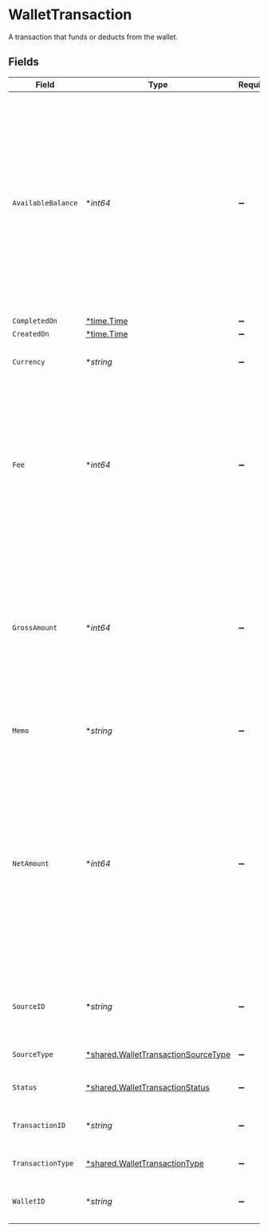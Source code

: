 # WalletTransaction

A transaction that funds or deducts from the wallet.


## Fields

| Field                                                                                                                                                                                                                         | Type                                                                                                                                                                                                                          | Required                                                                                                                                                                                                                      | Description                                                                                                                                                                                                                   | Example                                                                                                                                                                                                                       |
| ----------------------------------------------------------------------------------------------------------------------------------------------------------------------------------------------------------------------------- | ----------------------------------------------------------------------------------------------------------------------------------------------------------------------------------------------------------------------------- | ----------------------------------------------------------------------------------------------------------------------------------------------------------------------------------------------------------------------------- | ----------------------------------------------------------------------------------------------------------------------------------------------------------------------------------------------------------------------------- | ----------------------------------------------------------------------------------------------------------------------------------------------------------------------------------------------------------------------------- |
| `AvailableBalance`                                                                                                                                                                                                            | **int64*                                                                                                                                                                                                                      | :heavy_minus_sign:                                                                                                                                                                                                            | The wallet's total available balance after recording a completed transaction. The value is in the smallest unit of the specified currency. In USD this is cents, so $12.04 is 1204 and $0.99 would be 99.                     | 1204                                                                                                                                                                                                                          |
| `CompletedOn`                                                                                                                                                                                                                 | [*time.Time](https://pkg.go.dev/time#Time)                                                                                                                                                                                    | :heavy_minus_sign:                                                                                                                                                                                                            | N/A                                                                                                                                                                                                                           |                                                                                                                                                                                                                               |
| `CreatedOn`                                                                                                                                                                                                                   | [*time.Time](https://pkg.go.dev/time#Time)                                                                                                                                                                                    | :heavy_minus_sign:                                                                                                                                                                                                            | N/A                                                                                                                                                                                                                           |                                                                                                                                                                                                                               |
| `Currency`                                                                                                                                                                                                                    | **string*                                                                                                                                                                                                                     | :heavy_minus_sign:                                                                                                                                                                                                            | A 3-letter ISO 4217 currency code                                                                                                                                                                                             | USD                                                                                                                                                                                                                           |
| `Fee`                                                                                                                                                                                                                         | **int64*                                                                                                                                                                                                                      | :heavy_minus_sign:                                                                                                                                                                                                            | Total fees paid for the transaction. The value is in the smallest unit of the specified currency. In USD this is cents, so $12.04 is 1204 and $0.99 would be 99.                                                              | 500                                                                                                                                                                                                                           |
| `GrossAmount`                                                                                                                                                                                                                 | **int64*                                                                                                                                                                                                                      | :heavy_minus_sign:                                                                                                                                                                                                            | The total transaction amount. The amount is in the smallest unit of the specified currency. In USD this is cents, so $12.04 is 1204 and $0.99 would be 99.                                                                    | 1200                                                                                                                                                                                                                          |
| `Memo`                                                                                                                                                                                                                        | **string*                                                                                                                                                                                                                     | :heavy_minus_sign:                                                                                                                                                                                                            | Detailed description of the transaction                                                                                                                                                                                       |                                                                                                                                                                                                                               |
| `NetAmount`                                                                                                                                                                                                                   | **int64*                                                                                                                                                                                                                      | :heavy_minus_sign:                                                                                                                                                                                                            | Net amount is the gross amount less fees paid, and the amount that affects the wallet's balance. The amount is in the smallest unit of the specified currency. In USD this is cents, so $12.04 is 1204 and $0.99 would be 99. | 700                                                                                                                                                                                                                           |
| `SourceID`                                                                                                                                                                                                                    | **string*                                                                                                                                                                                                                     | :heavy_minus_sign:                                                                                                                                                                                                            | The ID of the Moov object to which this transaction is related.                                                                                                                                                               | ec7e1848-dc80-4ab0-8827-dd7fc0737b43                                                                                                                                                                                          |
| `SourceType`                                                                                                                                                                                                                  | [*shared.WalletTransactionSourceType](../../models/shared/wallettransactionsourcetype.md)                                                                                                                                     | :heavy_minus_sign:                                                                                                                                                                                                            | Wallet transaction source type                                                                                                                                                                                                |                                                                                                                                                                                                                               |
| `Status`                                                                                                                                                                                                                      | [*shared.WalletTransactionStatus](../../models/shared/wallettransactionstatus.md)                                                                                                                                             | :heavy_minus_sign:                                                                                                                                                                                                            | Wallet transaction status                                                                                                                                                                                                     |                                                                                                                                                                                                                               |
| `TransactionID`                                                                                                                                                                                                               | **string*                                                                                                                                                                                                                     | :heavy_minus_sign:                                                                                                                                                                                                            | UUID v4                                                                                                                                                                                                                       | ec7e1848-dc80-4ab0-8827-dd7fc0737b43                                                                                                                                                                                          |
| `TransactionType`                                                                                                                                                                                                             | [*shared.WalletTransactionType](../../models/shared/wallettransactiontype.md)                                                                                                                                                 | :heavy_minus_sign:                                                                                                                                                                                                            | Wallet transaction type                                                                                                                                                                                                       |                                                                                                                                                                                                                               |
| `WalletID`                                                                                                                                                                                                                    | **string*                                                                                                                                                                                                                     | :heavy_minus_sign:                                                                                                                                                                                                            | UUID v4                                                                                                                                                                                                                       | ec7e1848-dc80-4ab0-8827-dd7fc0737b43                                                                                                                                                                                          |